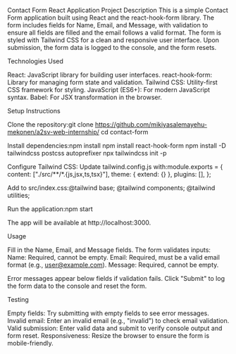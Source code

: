 Contact Form React Application
Project Description
This is a simple Contact Form application built using React and the react-hook-form library. The form includes fields for Name, Email, and Message, with validation to ensure all fields are filled and the email follows a valid format. The form is styled with Tailwind CSS for a clean and responsive user interface. Upon submission, the form data is logged to the console, and the form resets.

Technologies Used

React: JavaScript library for building user interfaces.
react-hook-form: Library for managing form state and validation.
Tailwind CSS: Utility-first CSS framework for styling.
JavaScript (ES6+): For modern JavaScript syntax.
Babel: For JSX transformation in the browser.

Setup Instructions

Clone the repository:git clone https://github.com/mikiyasalemayehu-mekonen/a2sv-web-internship/
cd contact-form


Install dependencies:npm install
npm install react-hook-form
npm install -D tailwindcss postcss autoprefixer
npx tailwindcss init -p


Configure Tailwind CSS:
Update tailwind.config.js with:module.exports = {
  content: ["./src/**/*.{js,jsx,ts,tsx}"],
  theme: { extend: {} },
  plugins: [],
};


Add to src/index.css:@tailwind base;
@tailwind components;
@tailwind utilities;




Run the application:npm start

The app will be available at http://localhost:3000.

Usage

Fill in the Name, Email, and Message fields.
The form validates inputs:
Name: Required, cannot be empty.
Email: Required, must be a valid email format (e.g., user@example.com).
Message: Required, cannot be empty.


Error messages appear below fields if validation fails.
Click "Submit" to log the form data to the console and reset the form.

Testing

Empty fields: Try submitting with empty fields to see error messages.
Invalid email: Enter an invalid email (e.g., "invalid") to check email validation.
Valid submission: Enter valid data and submit to verify console output and form reset.
Responsiveness: Resize the browser to ensure the form is mobile-friendly.


